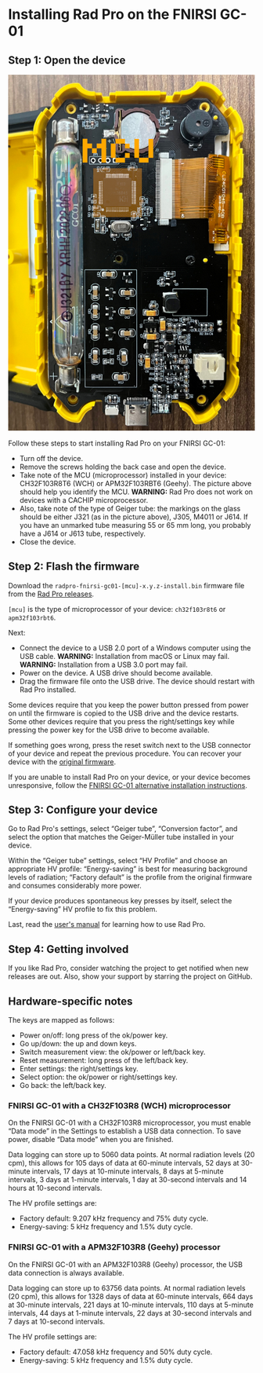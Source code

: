 # Installing Rad Pro on the FNIRSI GC-01

## Step 1: Open the device

![FNIRSI GC-01 circuit board types](img/gc-01-board-type.jpg)

Follow these steps to start installing Rad Pro on your FNIRSI GC-01:

* Turn off the device.
* Remove the screws holding the back case and open the device.
* Take note of the MCU (microprocessor) installed in your device: CH32F103R8T6 (WCH) or APM32F103RBT6 (Geehy). The picture above should help you identify the MCU. **WARNING:** Rad Pro does not work on devices with a CACHIP microprocessor.
* Also, take note of the type of Geiger tube: the markings on the glass should be either J321 (as in the picture above), J305, M4011 or J614. If you have an unmarked tube measuring 55 or 65 mm long, you probably have a J614 or J613 tube, respectively.
* Close the device.

## Step 2: Flash the firmware

Download the `radpro-fnirsi-gc01-[mcu]-x.y.z-install.bin` firmware file from the [Rad Pro releases](https://github.com/Gissio/radpro/releases).

`[mcu]` is the type of microprocessor of your device: `ch32f103r8t6` or `apm32f103rbt6`.

Next:

* Connect the device to a USB 2.0 port of a Windows computer using the USB cable. **WARNING:** Installation from macOS or Linux may fail. **WARNING:** Installation from a USB 3.0 port may fail.
* Power on the device. A USB drive should become available.
* Drag the firmware file onto the USB drive. The device should restart with Rad Pro installed.

Some devices require that you keep the power button pressed from power on until the firmware is copied to the USB drive and the device restarts. Some other devices require that you press the right/settings key while pressing the power key for the USB drive to become available.

If something goes wrong, press the reset switch next to the USB connector of your device and repeat the previous procedure. You can recover your device with the [original firmware](firmware).

If you are unable to install Rad Pro on your device, or your device becomes unresponsive, follow the [FNIRSI GC-01 alternative installation instructions](install-stlink.md).

## Step 3: Configure your device

Go to Rad Pro's settings, select “Geiger tube”, “Conversion factor”, and select the option that matches the Geiger-Müller tube installed in your device.

Within the “Geiger tube” settings, select “HV Profile” and choose an appropriate HV profile: “Energy-saving” is best for measuring background levels of radiation; “Factory default” is the profile from the original firmware and consumes considerably more power.

If your device produces spontaneous key presses by itself, select the “Energy-saving” HV profile to fix this problem.

Last, read the [user's manual](../../users.md) for learning how to use Rad Pro.

## Step 4: Getting involved

If you like Rad Pro, consider watching the project to get notified when new releases are out. Also, show your support by starring the project on GitHub.

## Hardware-specific notes

The keys are mapped as follows:

  * Power on/off: long press of the ok/power key.
  * Go up/down: the up and down keys.
  * Switch measurement view: the ok/power or left/back key.
  * Reset measurement: long press of the left/back key.
  * Enter settings: the right/settings key.
  * Select option: the ok/power or right/settings key.
  * Go back: the left/back key.

### FNIRSI GC-01 with a CH32F103R8 (WCH) microprocessor

On the FNIRSI GC-01 with a CH32F103R8 microprocessor, you must enable “Data mode” in the Settings to establish a USB data connection. To save power, disable “Data mode” when you are finished.

Data logging can store up to 5060 data points. At normal radiation levels (20 cpm), this allows for 105 days of data at 60-minute intervals, 52 days at 30-minute intervals, 17 days at 10-minute intervals, 8 days at 5-minute intervals, 3 days at 1-minute intervals, 1 day at 30-second intervals and 14 hours at 10-second intervals.

The HV profile settings are:

* Factory default: 9.207 kHz frequency and 75% duty cycle.
* Energy-saving: 5 kHz frequency and 1.5% duty cycle.

### FNIRSI GC-01 with a APM32F103R8 (Geehy) processor

On the FNIRSI GC-01 with an APM32F103R8 (Geehy) processor, the USB data connection is always available. 

Data logging can store up to 63756 data points. At normal radiation levels (20 cpm), this allows for 1328 days of data at 60-minute intervals, 664 days at 30-minute intervals, 221 days at 10-minute intervals, 110 days at 5-minute intervals, 44 days at 1-minute intervals, 22 days at 30-second intervals and 7 days at 10-second intervals.

The HV profile settings are:

* Factory default: 47.058 kHz frequency and 50% duty cycle.
* Energy-saving: 5 kHz frequency and 1.5% duty cycle.
